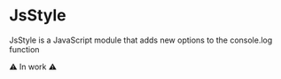 # JsStyle
JsStyle is a JavaScript module that adds new options to the console.log function

⚠ In work ⚠
